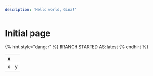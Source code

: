 ```yaml
---
description: 'Hello world, Gina!'
---
```


# Initial page





{% hint style="danger" %}
BRANCH STARTED AS: latest
{% endhint %}

| x |  |
| :--- | :--- |
| x | y |



